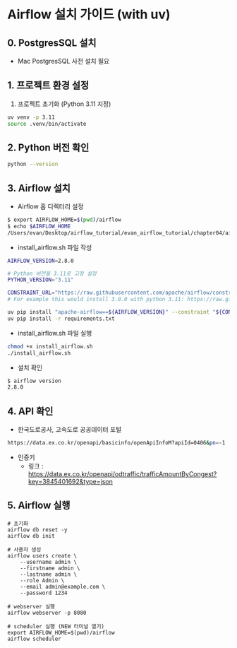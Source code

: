 # Airflow 설치 가이드 (with uv)

## 0. PostgresSQL 설치
- Mac PostgresSQL 사전 설치 필요

## 1. 프로젝트 환경 설정

1. 프로젝트 초기화 (Python 3.11 지정)
```bash
uv venv -p 3.11
source .venv/bin/activate
```

## 2. Python 버전 확인
 
```bash
python --version 
```

## 3. Airflow 설치
- Airflow 홈 디렉터리 설정 
```bash 
$ export AIRFLOW_HOME=$(pwd)/airflow
$ echo $AIRFLOW_HOME
/Users/evan/Desktop/airflow_tutorial/evan_airflow_tutorial/chapter04/airflow
```

- install_airflow.sh 파일 작성 

```bash
AIRFLOW_VERSION=2.8.0

# Python 버전을 3.11로 고정 설정
PYTHON_VERSION="3.11"

CONSTRAINT_URL="https://raw.githubusercontent.com/apache/airflow/constraints-${AIRFLOW_VERSION}/constraints-${PYTHON_VERSION}.txt"
# For example this would install 3.0.0 with python 3.11: https://raw.githubusercontent.com/apache/airflow/constraints-3.0.0/constraints-3.11.txt

uv pip install "apache-airflow==${AIRFLOW_VERSION}" --constraint "${CONSTRAINT_URL}"
uv pip install -r requirements.txt
```

- install_airflow.sh 파일 실행
```bash
chmod +x install_airflow.sh
./install_airflow.sh
```

- 설치 확인
```bash
$ airflow version
2.8.0
```

## 4. API 확인 
- 한국도로공사, 고속도로 공공데이터 포털
```bash 
https://data.ex.co.kr/openapi/basicinfo/openApiInfoM?apiId=0406&pn=-1
```

- 인증키 
    + 링크 : https://data.ex.co.kr/openapi/odtraffic/trafficAmountByCongest?key=3845401692&type=json


## 5. Airflow 실행

```
# 초기화
airflow db reset -y
airflow db init

# 사용자 생성
airflow users create \
    --username admin \
    --firstname admin \
    --lastname admin \
    --role Admin \
    --email admin@example.com \
    --password 1234

# webserver 실행
airflow webserver -p 8080

# scheduler 실행 (NEW 터미널 열기)
export AIRFLOW_HOME=$(pwd)/airflow
airflow scheduler
```


